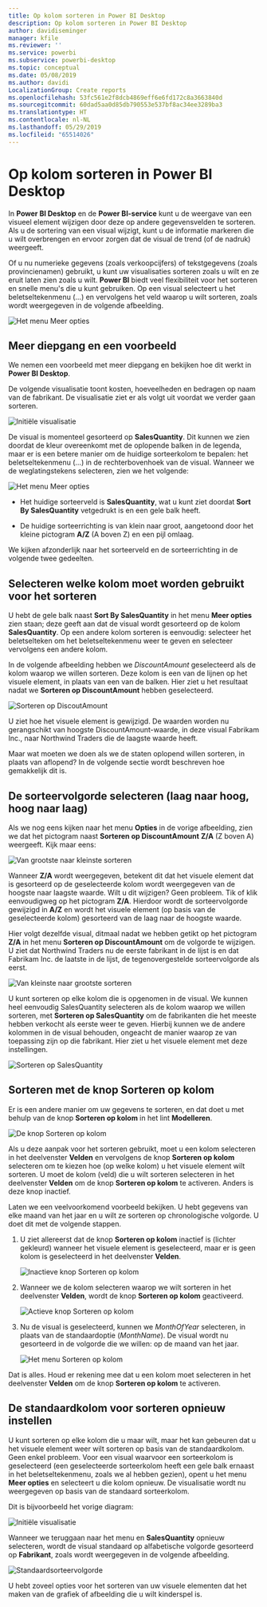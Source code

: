 ```yaml
---
title: Op kolom sorteren in Power BI Desktop
description: Op kolom sorteren in Power BI Desktop
author: davidiseminger
manager: kfile
ms.reviewer: ''
ms.service: powerbi
ms.subservice: powerbi-desktop
ms.topic: conceptual
ms.date: 05/08/2019
ms.author: davidi
LocalizationGroup: Create reports
ms.openlocfilehash: 53fc561e2f8dcb4869eff6e6fd172c8a3663840d
ms.sourcegitcommit: 60dad5aa0d85db790553e537bf8ac34ee3289ba3
ms.translationtype: HT
ms.contentlocale: nl-NL
ms.lasthandoff: 05/29/2019
ms.locfileid: "65514026"
---
```

# <a name="sort-by-column-in-power-bi-desktop"></a>Op kolom sorteren in Power BI Desktop
In **Power BI Desktop** en de **Power BI-service** kunt u de weergave van een visueel element wijzigen door deze op andere gegevensvelden te sorteren. Als u de sortering van een visual wijzigt, kunt u de informatie markeren die u wilt overbrengen en ervoor zorgen dat de visual de trend (of de nadruk) weergeeft.

Of u nu numerieke gegevens (zoals verkoopcijfers) of tekstgegevens (zoals provincienamen) gebruikt, u kunt uw visualisaties sorteren zoals u wilt en ze eruit laten zien zoals u wilt.  **Power BI** biedt veel flexibiliteit voor het sorteren en snelle menu's die u kunt gebruiken. Op een visual selecteert u het beletseltekenmenu (...) en vervolgens het veld waarop u wilt sorteren, zoals wordt weergegeven in de volgende afbeelding.

![Het menu Meer opties](media/desktop-sort-by-column/sortbycolumn_2.png)

## <a name="more-depth-and-an-example"></a>Meer diepgang en een voorbeeld
We nemen een voorbeeld met meer diepgang en bekijken hoe dit werkt in **Power BI Desktop**.

De volgende visualisatie toont kosten, hoeveelheden en bedragen op naam van de fabrikant. De visualisatie ziet er als volgt uit voordat we verder gaan sorteren.

![Initiële visualisatie](media/desktop-sort-by-column/sortbycolumn_1.png)

De visual is momenteel gesorteerd op **SalesQuantity**. Dit kunnen we zien doordat de kleur overeenkomt met de oplopende balken in de legenda, maar er is een betere manier om de huidige sorteerkolom te bepalen: het beletseltekenmenu (...) in de rechterbovenhoek van de visual. Wanneer we de weglatingstekens selecteren, zien we het volgende:

![Het menu Meer opties](media/desktop-sort-by-column/sortbycolumn_2.png)

* Het huidige sorteerveld is **SalesQuantity**, wat u kunt ziet doordat **Sort By SalesQuantity** vetgedrukt is en een gele balk heeft. 

* De huidige sorteerrichting is van klein naar groot, aangetoond door het kleine pictogram **A/Z** (A boven Z) en een pijl omlaag.

We kijken afzonderlijk naar het sorteerveld en de sorteerrichting in de volgende twee gedeelten.

## <a name="selecting-which-column-to-use-for-sorting"></a>Selecteren welke kolom moet worden gebruikt voor het sorteren
U hebt de gele balk naast **Sort By SalesQuantity** in het menu **Meer opties** zien staan; deze geeft aan dat de visual wordt gesorteerd op de kolom **SalesQuantity**. Op een andere kolom sorteren is eenvoudig: selecteer het beletselteken om het beletseltekenmenu weer te geven en selecteer vervolgens een andere kolom.

In de volgende afbeelding hebben we *DiscountAmount* geselecteerd als de kolom waarop we willen sorteren. Deze kolom is een van de lijnen op het visuele element, in plaats van een van de balken. Hier ziet u het resultaat nadat we **Sorteren op DiscountAmount** hebben geselecteerd.

![Sorteren op DiscoutAmount](media/desktop-sort-by-column/sortbycolumn_3.png)

U ziet hoe het visuele element is gewijzigd. De waarden worden nu gerangschikt van hoogste DiscountAmount-waarde, in deze visual Fabrikam Inc., naar Northwind Traders die de laagste waarde heeft. 

Maar wat moeten we doen als we de staten oplopend willen sorteren, in plaats van aflopend? In de volgende sectie wordt beschreven hoe gemakkelijk dit is.

## <a name="selecting-the-sort-order---smallest-to-largest-largest-to-smallest"></a>De sorteervolgorde selecteren (laag naar hoog, hoog naar laag)
Als we nog eens kijken naar het menu **Opties** in de vorige afbeelding, zien we dat het pictogram naast **Sorteren op DiscountAmount** **Z/A** (Z boven A) weergeeft. Kijk maar eens:

![Van grootste naar kleinste sorteren](media/desktop-sort-by-column/sortbycolumn_4.png)

Wanneer **Z/A** wordt weergegeven, betekent dit dat het visuele element dat is gesorteerd op de geselecteerde kolom wordt weergegeven van de hoogste naar laagste waarde. Wilt u dit wijzigen? Geen probleem. Tik of klik eenvoudigweg op het pictogram **Z/A**. Hierdoor wordt de sorteervolgorde gewijzigd in **A/Z** en wordt het visuele element (op basis van de geselecteerde kolom) gesorteerd van de laag naar de hoogste waarde.

Hier volgt dezelfde visual, ditmaal nadat we hebben getikt op het pictogram **Z/A** in het menu **Sorteren op DiscountAmount** om de volgorde te wijzigen. U ziet dat Northwind Traders nu de eerste fabrikant in de lijst is en dat Fabrikam Inc. de laatste in de lijst, de tegenovergestelde sorteervolgorde als eerst.

![Van kleinste naar grootste sorteren](media/desktop-sort-by-column/sortbycolumn_5.png)

U kunt sorteren op elke kolom die is opgenomen in de visual. We kunnen heel eenvoudig SalesQuantity selecteren als de kolom waarop we willen sorteren, met **Sorteren op SalesQuantity** om de fabrikanten die het meeste hebben verkocht als eerste weer te geven. Hierbij kunnen we de andere kolommen in de visual behouden, ongeacht de manier waarop ze van toepassing zijn op die fabrikant. Hier ziet u het visuele element met deze instellingen.

![Sorteren op SalesQuantity](media/desktop-sort-by-column/sortbycolumn_6.png)

## <a name="sort-using-the-sort-by-column-button"></a>Sorteren met de knop Sorteren op kolom
Er is een andere manier om uw gegevens te sorteren, en dat doet u met behulp van de knop **Sorteren op kolom** in het lint **Modelleren**.

![De knop Sorteren op kolom](media/desktop-sort-by-column/sortbycolumn_8.png)

Als u deze aanpak voor het sorteren gebruikt, moet u een kolom selecteren in het deelvenster **Velden** en vervolgens de knop **Sorteren op kolom** selecteren om te kiezen hoe (op welke kolom) u het visuele element wilt sorteren. U moet de kolom (veld) die u wilt sorteren selecteren in het deelvenster **Velden** om de knop **Sorteren op kolom** te activeren. Anders is deze knop inactief.

Laten we een veelvoorkomend voorbeeld bekijken. U hebt gegevens van elke maand van het jaar en u wilt ze sorteren op chronologische volgorde. U doet dit met de volgende stappen.

1. U ziet allereerst dat de knop **Sorteren op kolom** inactief is (lichter gekleurd) wanneer het visuele element is geselecteerd, maar er is geen kolom is geselecteerd in het deelvenster **Velden**.
   
   ![Inactieve knop Sorteren op kolom](media/desktop-sort-by-column/sortbycolumn_9.png)

2. Wanneer we de kolom selecteren waarop we wilt sorteren in het deelvenster **Velden**, wordt de knop **Sorteren op kolom** geactiveerd.
   
   ![Actieve knop Sorteren op kolom](media/desktop-sort-by-column/sortbycolumn_10.png)
3. Nu de visual is geselecteerd, kunnen we *MonthOfYear* selecteren, in plaats van de standaardoptie (*MonthName*). De visual wordt nu gesorteerd in de volgorde die we willen: op de maand van het jaar.
   
   ![Het menu Sorteren op kolom](media/desktop-sort-by-column/sortbycolumn_11.png)

Dat is alles. Houd er rekening mee dat u een kolom moet selecteren in het deelvenster **Velden** om de knop **Sorteren op kolom** te activeren.

## <a name="getting-back-to-default-column-for-sorting"></a>De standaardkolom voor sorteren opnieuw instellen
U kunt sorteren op elke kolom die u maar wilt, maar het kan gebeuren dat u het visuele element weer wilt sorteren op basis van de standaardkolom. Geen enkel probleem. Voor een visual waarvoor een sorteerkolom is geselecteerd (een geselecteerde sorteerkolom heeft een gele balk ernaast in het beletseltekenmenu, zoals we al hebben gezien), opent u het menu **Meer opties** en selecteert u die kolom opnieuw. De visualisatie wordt nu weergegeven op basis van de standaard sorteerkolom.

Dit is bijvoorbeeld het vorige diagram:

![Initiële visualisatie](media/desktop-sort-by-column/sortbycolumn_6.png)

Wanneer we teruggaan naar het menu en **SalesQuantity** opnieuw selecteren, wordt de visual standaard op alfabetische volgorde gesorteerd op **Fabrikant**, zoals wordt weergegeven in de volgende afbeelding.

![Standaardsorteervolgorde](media/desktop-sort-by-column/sortbycolumn_7.png)

U hebt zoveel opties voor het sorteren van uw visuele elementen dat het maken van de grafiek of afbeelding die u wilt kinderspel is.

